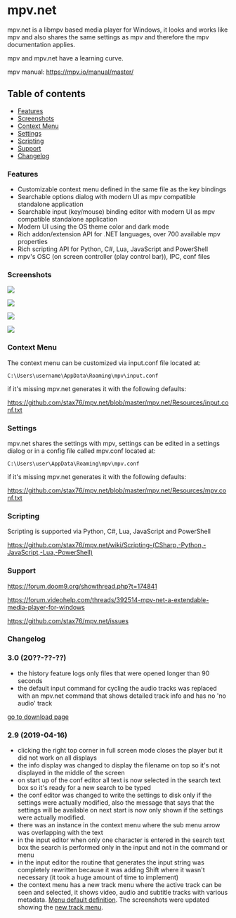 # mpv.net

mpv.net is a libmpv based media player for Windows, it looks and works like mpv and also shares the same settings as mpv and therefore the mpv documentation applies.

mpv and mpv.net have a learning curve.

mpv manual: <https://mpv.io/manual/master/>

Table of contents
-----------------

- [Features](#features)
- [Screenshots](#screenshots)
- [Context Menu](#context-menu)
- [Settings](#settings)
- [Scripting](#scripting)
- [Support](#support)
- [Changelog](#changelog)

### Features

- Customizable context menu defined in the same file as the key bindings
- Searchable options dialog with modern UI as mpv compatible standalone application
- Searchable input (key/mouse) binding editor with modern UI as mpv compatible standalone application
- Modern UI using the OS theme color and dark mode
- Rich addon/extension API for .NET languages, over 700 available mpv properties
- Rich scripting API for Python, C#, Lua, JavaScript and PowerShell
- mpv's OSC (on screen controller (play control bar)), IPC, conf files

### Screenshots

![](https://raw.githubusercontent.com/stax76/mpv.net/master/screenshots/mpvnet.png)

![](https://raw.githubusercontent.com/stax76/mpv.net/master/screenshots/mpvnetContextMenu.png)

![](https://raw.githubusercontent.com/stax76/mpv.net/master/screenshots/mpvConfEdit.png)

![](https://raw.githubusercontent.com/stax76/mpv.net/master/screenshots/mpvInputEdit.png)

### Context Menu

The context menu can be customized via input.conf file located at:
```
C:\Users\username\AppData\Roaming\mpv\input.conf
```
if it's missing mpv.net generates it with the following defaults:

<https://github.com/stax76/mpv.net/blob/master/mpv.net/Resources/input.conf.txt>

### Settings

mpv.net shares the settings with mpv, settings can be edited in a settings dialog or in a config file called mpv.conf located at:
```
C:\Users\user\AppData\Roaming\mpv\mpv.conf
```
if it's missing mpv.net generates it with the following defaults:

<https://github.com/stax76/mpv.net/blob/master/mpv.net/Resources/mpv.conf.txt>

### Scripting

Scripting is supported via Python, C#, Lua, JavaScript and PowerShell

https://github.com/stax76/mpv.net/wiki/Scripting-(CSharp,-Python,-JavaScript,-Lua,-PowerShell)

### Support

<https://forum.doom9.org/showthread.php?t=174841>

<https://forum.videohelp.com/threads/392514-mpv-net-a-extendable-media-player-for-windows>

<https://github.com/stax76/mpv.net/issues>

### Changelog

### 3.0 (20??-??-??)

- the history feature logs only files that were opened longer than 90 seconds
- the default input command for cycling the audio tracks was replaced with an
  mpv.net command that shows detailed track info and has no 'no audio' track

[go to download page](https://github.com/stax76/mpv.net/releases)

### 2.9 (2019-04-16)

- clicking the right top corner in full screen mode
  closes the player but it did not work on all displays
- the info display was changed to display the filename on top
  so it's not displayed in the middle of the screen
- on start up of the conf editor all text is now selected in the
  search text box so it's ready for a new search to be typed
- the conf editor was changed to write the settings to disk
  only if the settings were actually modified, also the message
  that says that the settings will be available on next start
  is now only shown if the settings were actually modified.
- there was an instance in the context menu where the sub menu
  arrow was overlapping with the text
- in the input editor when only one character is entered in the
  search text box the search is performed only in the input and
  not in the command or menu
- in the input editor the routine that generates the input string
  was completely rewritten because it was adding Shift where it
  wasn't necessary (it took a huge amount of time to implement)
- the context menu has a new track menu where the active track
  can be seen and selected, it shows video, audio and subtitle
  tracks with various metadata. [Menu default definition](https://github.com/stax76/mpv.net/blob/master/mpv.net/Resources/input.conf.txt#L104).
  The screenshots were updated showing the [new track menu](https://github.com/stax76/mpv.net#screenshots).